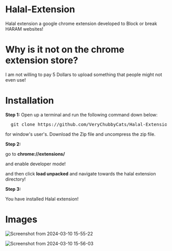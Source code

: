 # Halal-Extension
Halal extension a google chrome extension developed to Block or break HARAM websites!

# Why is it not on the chrome extension store?

I am not willing to pay 5 Dollars to upload something that people might not even use!

# Installation

<strong>Step 1:</strong>
Open up a terminal and run the following command down below:

<pre>
  git clone https://github.com/VeryChubbyCats/Halal-Extension.git
</pre>

for window's user's. Download the Zip file and uncompress the zip file.

<strong>Step 2:</strong>

go to <strong>chrome://extensions/</strong>

and enable developer mode!

and then click <strong>load unpacked</strong> and navigate towards the halal extension directory!

<strong>Step 3:</strong>

You have installed Halal extension!

# Images

![Screenshot from 2024-03-10 15-55-22](https://github.com/VeryChubbyCats/Halal-Extension/assets/159707613/fd68ce22-e390-4713-b7dd-ba59d44cfbf6)


![Screenshot from 2024-03-10 15-56-03](https://github.com/VeryChubbyCats/Halal-Extension/assets/159707613/f2c6cba4-4ac4-4a23-81a5-9a44a39691b2)
